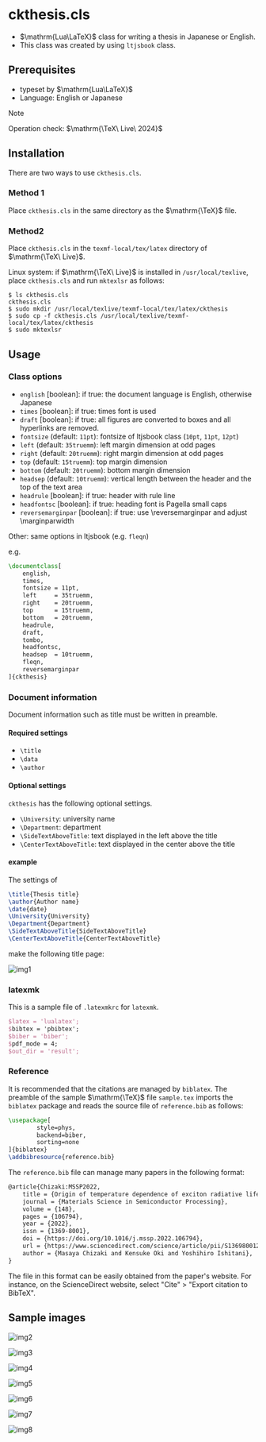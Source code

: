 # ckthesis.cls

- $\mathrm{Lua\LaTeX}$ class for writing a thesis in Japanese or English.
- This class was created by using `ltjsbook` class.
  

## Prerequisites

- typeset by $\mathrm{Lua\LaTeX}$
- Language: English or Japanese

> [!NOTE]
>
> Operation check: $\mathrm{\TeX\ Live\ 2024}$



## Installation

There are two ways to use `ckthesis.cls`.

### Method 1

Place `ckthesis.cls` in the same directory as the $\mathrm{\TeX}$ file.



### Method2

Place `ckthesis.cls` in the `texmf-local/tex/latex` directory of $\mathrm{\TeX\ Live}$.

Linux system: if $\mathrm{\TeX\ Live}$ is installed in `/usr/local/texlive`, place `ckthesis.cls` and run `mktexlsr` as follows:

```
$ ls ckthesis.cls
ckthesis.cls
$ sudo mkdir /usr/local/texlive/texmf-local/tex/latex/ckthesis
$ sudo cp -f ckthesis.cls /usr/local/texlive/texmf-local/tex/latex/ckthesis
$ sudo mktexlsr
```



## Usage

### Class options

- `english` [boolean]: if true: the document language is English, otherwise Japanese
- `times` [boolean]:  if true: times font is used
- `draft` [boolean]: if true: all figures are converted to boxes and all hyperlinks are removed.
- `fontsize` (default: `11pt`): fontsize of ltjsbook class (`10pt`, `11pt`, `12pt`)
- `left`   (default: `35truemm`): left margin dimension at odd pages
- `right`  (default: `20truemm`): right margin dimension at odd pages
- `top`    (default: `15truemm`): top margin dimension
- `bottom` (default: `20truemm`): bottom margin dimension
- `headsep` (default: `10truemm`): vertical length between the header and the top of the text area
- `headrule` [boolean]: if true: header with rule line
- `headfontsc` [boolean]: if true: heading font is Pagella small caps
- `reversemarginpar` [boolean]: if true: use \reversemarginpar and adjust \marginparwidth

Other: same options in ltjsbook (e.g. `fleqn`)

e.g.

```latex
\documentclass[
    english,
    times,
    fontsize = 11pt,
    left     = 35truemm,
    right    = 20truemm,
    top      = 15truemm,
    bottom   = 20truemm,
    headrule,
    draft,
    tombo,
    headfontsc,
    headsep  = 10truemm,
    fleqn,
    reversemarginpar
]{ckthesis}
```



### Document information

Document information such as title must be written in preamble.

#### Required settings

- `\title`
- `\data`
- `\author`

#### Optional settings

`ckthesis` has the following optional settings.

- `\University`: university name
- `\Department`: department
- `\SideTextAboveTitle`: text displayed in the left above the title
- `\CenterTextAboveTitle`: text displayed in the center above the title

#### example

The settings of

```latex
\title{Thesis title}
\author{Author name}
\date{date}
\University{University}
\Department{Department}
\SideTextAboveTitle{SideTextAboveTitle}
\CenterTextAboveTitle{CenterTextAboveTitle}
```

make the following title page:

![img1](sample/img1_title.png)



### latexmk

This is a sample file of `.latexmkrc` for `latexmk`.

```latex
$latex = 'lualatex';
$bibtex = 'pbibtex';
$biber = 'biber';
$pdf_mode = 4;
$out_dir = 'result';
```



### Reference

It is recommended that the citations are managed by `biblatex`. The preamble of the sample $\mathrm{\TeX}$ file `sample.tex` imports the `biblatex` package and reads the source file of `reference.bib` as follows:

```latex
\usepackage[
        style=phys,
        backend=biber,
        sorting=none
]{biblatex}
\addbibresource{reference.bib}
```

The `reference.bib` file can manage many papers in the following format:

```latex
@article{Chizaki:MSSP2022,
    title = {Origin of temperature dependence of exciton radiative lifetime of {GaN} studied by phononic-excitonic-radiative model},
    journal = {Materials Science in Semiconductor Processing},
    volume = {148},
    pages = {106794},
    year = {2022},
    issn = {1369-8001},
    doi = {https://doi.org/10.1016/j.mssp.2022.106794},
    url = {https://www.sciencedirect.com/science/article/pii/S136980012200333X},
    author = {Masaya Chizaki and Kensuke Oki and Yoshihiro Ishitani},
}
```

The file in this format can be easily obtained from the paper's website. For instance, on the ScienceDirect website, select "Cite" > "Export citation to BibTeX".



## Sample images

![img2](sample/img2_content.png)

![img3](sample/img3_abstractja.png)

![img4](sample/img4_abstract.png)

![img5](sample/img5_chap1_odd.png)

![img6](sample/img6_chap1_even.png)

![img7](sample/img7_reference.png)

![img8](sample/img8_chap1_odd_ja.png)


